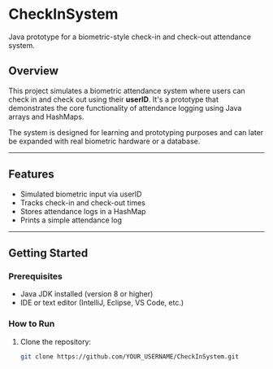 # CheckInSystem

Java prototype for a biometric-style check-in and check-out attendance system.

## Overview

This project simulates a biometric attendance system where users can check in and check out using their **userID**. It's a prototype that demonstrates the core functionality of attendance logging using Java arrays and HashMaps.

The system is designed for learning and prototyping purposes and can later be expanded with real biometric hardware or a database.

---

## Features

- Simulated biometric input via userID
- Tracks check-in and check-out times
- Stores attendance logs in a HashMap
- Prints a simple attendance log

---

## Getting Started

### Prerequisites
- Java JDK installed (version 8 or higher)
- IDE or text editor (IntelliJ, Eclipse, VS Code, etc.)

### How to Run
1. Clone the repository:
   ```bash
   git clone https://github.com/YOUR_USERNAME/CheckInSystem.git
